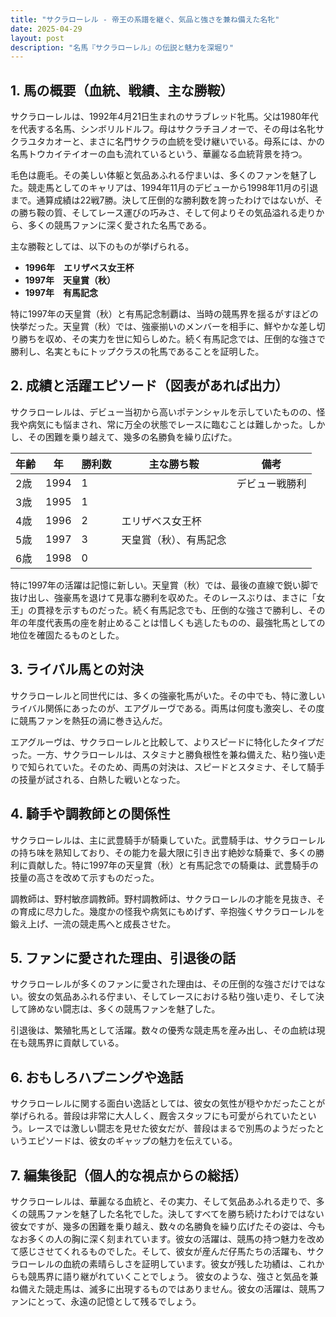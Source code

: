 ```yaml
---
title: "サクラローレル - 帝王の系譜を継ぐ、気品と強さを兼ね備えた名牝"
date: 2025-04-29
layout: post
description: "名馬『サクラローレル』の伝説と魅力を深堀り"
---
```


## 1. 馬の概要（血統、戦績、主な勝鞍）

サクラローレルは、1992年4月21日生まれのサラブレッド牝馬。父は1980年代を代表する名馬、シンボリルドルフ。母はサクラチヨノオーで、その母は名牝サクラユタカオーと、まさに名門サクラの血統を受け継いでいる。母系には、かの名馬トウカイテイオーの血も流れているという、華麗なる血統背景を持つ。

毛色は鹿毛。その美しい体躯と気品あふれる佇まいは、多くのファンを魅了した。競走馬としてのキャリアは、1994年11月のデビューから1998年11月の引退まで。通算成績は22戦7勝。決して圧倒的な勝利数を誇ったわけではないが、その勝ち鞍の質、そしてレース運びの巧みさ、そして何よりその気品溢れる走りから、多くの競馬ファンに深く愛された名馬である。

主な勝鞍としては、以下のものが挙げられる。

* **1996年　エリザベス女王杯**
* **1997年　天皇賞（秋）**
* **1997年　有馬記念**

特に1997年の天皇賞（秋）と有馬記念制覇は、当時の競馬界を揺るがすほどの快挙だった。天皇賞（秋）では、強豪揃いのメンバーを相手に、鮮やかな差し切り勝ちを収め、その実力を世に知らしめた。続く有馬記念では、圧倒的な強さで勝利し、名実ともにトップクラスの牝馬であることを証明した。


## 2. 成績と活躍エピソード（図表があれば出力）

サクラローレルは、デビュー当初から高いポテンシャルを示していたものの、怪我や病気にも悩まされ、常に万全の状態でレースに臨むことは難しかった。しかし、その困難を乗り越えて、幾多の名勝負を繰り広げた。

| 年齢 | 年 | 勝利数 | 主な勝ち鞍 | 備考 |
|---|---|---|---|---|
| 2歳 | 1994 | 1 |  | デビュー戦勝利 |
| 3歳 | 1995 | 1 |  |  |
| 4歳 | 1996 | 2 | エリザベス女王杯 |  |
| 5歳 | 1997 | 3 | 天皇賞（秋）、有馬記念 |  |
| 6歳 | 1998 | 0 |  |  |


特に1997年の活躍は記憶に新しい。天皇賞（秋）では、最後の直線で鋭い脚で抜け出し、強豪馬を退けて見事な勝利を収めた。そのレースぶりは、まさに「女王」の貫禄を示すものだった。続く有馬記念でも、圧倒的な強さで勝利し、その年の年度代表馬の座を射止めることは惜しくも逃したものの、最強牝馬としての地位を確固たるものとした。


## 3. ライバル馬との対決

サクラローレルと同世代には、多くの強豪牝馬がいた。その中でも、特に激しいライバル関係にあったのが、エアグルーヴである。両馬は何度も激突し、その度に競馬ファンを熱狂の渦に巻き込んだ。

エアグルーヴは、サクラローレルと比較して、よりスピードに特化したタイプだった。一方、サクラローレルは、スタミナと勝負根性を兼ね備えた、粘り強い走りで知られていた。そのため、両馬の対決は、スピードとスタミナ、そして騎手の技量が試される、白熱した戦いとなった。


## 4. 騎手や調教師との関係性

サクラローレルは、主に武豊騎手が騎乗していた。武豊騎手は、サクラローレルの持ち味を熟知しており、その能力を最大限に引き出す絶妙な騎乗で、多くの勝利に貢献した。特に1997年の天皇賞（秋）と有馬記念での騎乗は、武豊騎手の技量の高さを改めて示すものだった。

調教師は、野村敏彦調教師。野村調教師は、サクラローレルの才能を見抜き、その育成に尽力した。幾度かの怪我や病気にもめげず、辛抱強くサクラローレルを鍛え上げ、一流の競走馬へと成長させた。


## 5. ファンに愛された理由、引退後の話

サクラローレルが多くのファンに愛された理由は、その圧倒的な強さだけではない。彼女の気品あふれる佇まい、そしてレースにおける粘り強い走り、そして決して諦めない闘志は、多くの競馬ファンを魅了した。

引退後は、繁殖牝馬として活躍。数々の優秀な競走馬を産み出し、その血統は現在も競馬界に貢献している。


## 6. おもしろハプニングや逸話

サクラローレルに関する面白い逸話としては、彼女の気性が穏やかだったことが挙げられる。普段は非常に大人しく、厩舎スタッフにも可愛がられていたという。レースでは激しい闘志を見せた彼女だが、普段はまるで別馬のようだったというエピソードは、彼女のギャップの魅力を伝えている。


## 7. 編集後記（個人的な視点からの総括）

サクラローレルは、華麗なる血統と、その実力、そして気品あふれる走りで、多くの競馬ファンを魅了した名牝でした。決してすべてを勝ち続けたわけではない彼女ですが、幾多の困難を乗り越え、数々の名勝負を繰り広げたその姿は、今もなお多くの人の胸に深く刻まれています。彼女の活躍は、競馬の持つ魅力を改めて感じさせてくれるものでした。そして、彼女が産んだ仔馬たちの活躍も、サクラローレルの血統の素晴らしさを証明しています。彼女が残した功績は、これからも競馬界に語り継がれていくことでしょう。  彼女のような、強さと気品を兼ね備えた競走馬は、滅多に出現するものではありません。彼女の活躍は、競馬ファンにとって、永遠の記憶として残るでしょう。

